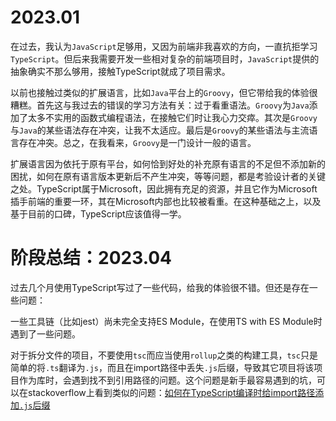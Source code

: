 # 2023.01

在过去，我认为`JavaScript`足够用，又因为前端非我喜欢的方向，一直抗拒学习`TypeScript`。但后来我需要开发一些相对复杂的前端项目时，`JavaScript`提供的抽象确实不那么够用，接触TypeScript就成了项目需求。

以前也接触过类似的扩展语言，比如`Java`平台上的`Groovy`，但它带给我的体验很糟糕。首先这与我过去的错误的学习方法有关：过于看重语法。`Groovy`为`Java`添加了太多不实用的函数式编程语法，在接触它们时让我心力交瘁。其次是`Groovy`与`Java`的某些语法存在冲突，让我不太适应。最后是`Groovy`的某些语法与主流语言存在冲突。总之，在我看来，`Groovy`是一门设计一般的语言。

扩展语言因为依托于原有平台，如何恰到好处的补充原有语言的不足但不添加新的困扰，如何在原有语言版本更新后不产生冲突，等等问题，都是考验设计者的关键之处。TypeScript属于Microsoft，因此拥有充足的资源，并且它作为Microsoft插手前端的重要一环，其在Microsoft内部也比较被看重。在这种基础之上，以及基于目前的口碑，TypeScript应该值得一学。

# 阶段总结：2023.04

过去几个月使用TypeScript写过了一些代码，给我的体验很不错。但还是存在一些问题：

一些工具链（比如jest）尚未完全支持ES Module，在使用TS with ES Module时遇到了一些问题。

对于拆分文件的项目，不要使用`tsc`而应当使用`rollup`之类的构建工具，`tsc`只是简单的将`.ts`翻译为`.js`，而且在import路径中丢失`.js`后缀，导致其它项目将该项目作为库时，会遇到找不到引用路径的问题。这个问题是新手最容易遇到的坑，可以在stackoverflow上看到类似的问题：[如何在TypeScript编译时给import路径添加`.js`后缀](https://stackoverflow.com/questions/62619058/appending-js-extension-on-relative-import-statements-during-typescript-compilat)